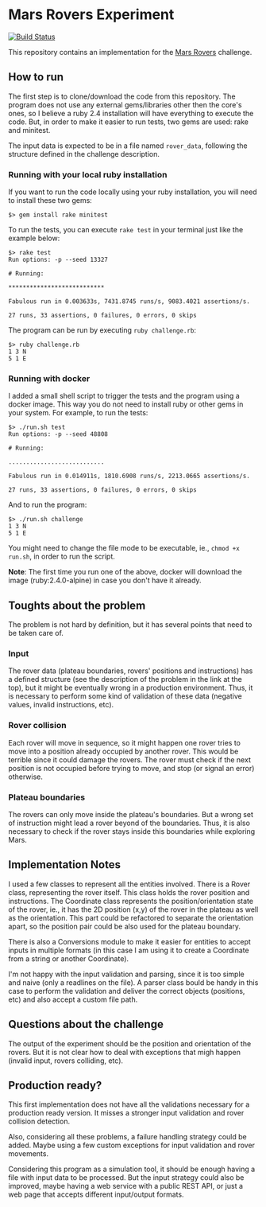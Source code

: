 # Mars Rovers Experiment

[![Build Status](https://travis-ci.org/anderkonzen/mars-rovers.svg?branch=master)](https://travis-ci.org/anderkonzen/mars-rovers)

This repository contains an implementation for the [Mars Rovers](https://github.com/BearchInc/code-challenge/blob/master/challenge2.md) challenge.

## How to run

The first step is to clone/download the code from this repository. The program does not use any external gems/libraries other then the core's ones, so I believe a ruby 2.4 installation will have everything to execute the code. But, in order to make it easier to run tests, two gems are used: rake and minitest.

The input data is expected to be in a file named `rover_data`, following the structure defined in the challenge description.

### Running with your local ruby installation

If you want to run the code locally using your ruby installation, you will need to install these two gems:

```shell
$> gem install rake minitest
```

To run the tests, you can execute `rake test` in your terminal just like the example below:

```shell
$> rake test
Run options: -p --seed 13327

# Running:

***************************

Fabulous run in 0.003633s, 7431.8745 runs/s, 9083.4021 assertions/s.

27 runs, 33 assertions, 0 failures, 0 errors, 0 skips
```

The program can be run by executing `ruby challenge.rb`:

```shell
$> ruby challenge.rb
1 3 N
5 1 E
```

### Running with docker

I added a small shell script to trigger the tests and the program using a docker image. This way you do not need to install ruby or other gems in your system. For example, to run the tests:

```shell
$> ./run.sh test
Run options: -p --seed 48808

# Running:

...........................

Fabulous run in 0.014911s, 1810.6908 runs/s, 2213.0665 assertions/s.

27 runs, 33 assertions, 0 failures, 0 errors, 0 skips
```

And to run the program:

```shell
$> ./run.sh challenge
1 3 N
5 1 E
```

You might need to change the file mode to be executable, ie., `chmod +x run.sh`, in order to run the script.

**Note**: The first time you run one of the above, docker will download the image (ruby:2.4.0-alpine) in case you don't have it already.

## Toughts about the problem

The problem is not hard by definition, but it has several points that need to be taken care of.

### Input

The rover data (plateau boundaries, rovers' positions and instructions) has a defined structure (see the description of the problem in the link at the top), but it might be eventually wrong in a production environment. Thus, it is necessary to perform some kind of validation of these data (negative values, invalid instructions, etc).

### Rover collision

Each rover will move in sequence, so it might happen one rover tries to move into a position already occupied by another rover. This would be terrible since it could damage the rovers. The rover must check if the next position is not occupied before trying to move, and stop (or signal an error) otherwise.

### Plateau boundaries

The rovers can only move inside the plateau's boundaries. But a wrong set of  instruction might lead a rover beyond of the boundaries. Thus, it is also necessary to check if the rover stays inside this boundaries while exploring Mars. 

## Implementation Notes

I used a few classes to represent all the entities involved. There is a Rover class, representing the rover itself. This class holds the rover position and instructions. The Coordinate class represents the position/orientation state of the rover, ie., it has the 2D position (x,y) of the rover in the plateau as well as the orientation. This part could be refactored to separate the orientation apart, so the position pair could be also used for the plateau boundary.

There is also a Conversions module to make it easier for entities to accept inputs in multiple formats (in this case I am using it to create a Coordinate from a string or another Coordinate).

I'm not happy with the input validation and parsing, since it is too simple and naive (only a readlines on the file). A parser class bould be handy in this case to perform the validation and deliver the correct objects (positions, etc) and also accept a custom file path.

## Questions about the challenge

The output of the experiment should be the position and orientation of the rovers. But it is not clear how to deal with exceptions that migh happen (invalid input, rovers colliding, etc).

## Production ready?

This first implementation does not have all the validations necessary for a production ready version. It misses a stronger input validation and rover collision detection.

Also, considering all these problems, a failure handling strategy could be added. Maybe using a few custom exceptions for input validation and rover movements.

Considering this program as a simulation tool, it should be enough having a file with input data to be processed. But the input strategy could also be improved, maybe having a web service with a public REST API, or just a web page that accepts different input/output formats.


